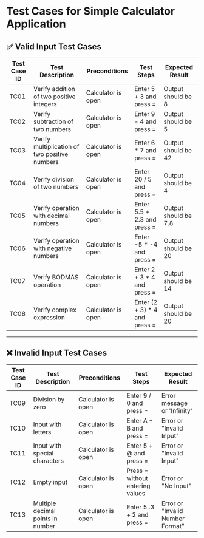 # Test Cases for Simple Calculator Application

## ✅ Valid Input Test Cases

| Test Case ID | Test Description | Preconditions | Test Steps | Expected Result |
|--------------|------------------|---------------|------------|-----------------|
| TC01 | Verify addition of two positive integers | Calculator is open | Enter 5 + 3 and press = | Output should be 8 |
| TC02 | Verify subtraction of two numbers | Calculator is open | Enter 9 - 4 and press = | Output should be 5 |
| TC03 | Verify multiplication of two positive numbers | Calculator is open | Enter 6 * 7 and press = | Output should be 42 |
| TC04 | Verify division of two numbers | Calculator is open | Enter 20 / 5 and press = | Output should be 4 |
| TC05 | Verify operation with decimal numbers | Calculator is open | Enter 5.5 + 2.3 and press = | Output should be 7.8 |
| TC06 | Verify operation with negative numbers | Calculator is open | Enter -5 * -4 and press = | Output should be 20 |
| TC07 | Verify BODMAS operation | Calculator is open | Enter 2 + 3 * 4 and press = | Output should be 14 |
| TC08 | Verify complex expression | Calculator is open | Enter (2 + 3) * 4 and press = | Output should be 20 |

---

## ❌ Invalid Input Test Cases

| Test Case ID | Test Description | Preconditions | Test Steps | Expected Result |
|--------------|------------------|---------------|------------|-----------------|
| TC09 | Division by zero | Calculator is open | Enter 9 / 0 and press = | Error message or 'Infinity' |
| TC10 | Input with letters | Calculator is open | Enter A + B and press = | Error or "Invalid Input" |
| TC11 | Input with special characters | Calculator is open | Enter 5 + @ and press = | Error or "Invalid Input" |
| TC12 | Empty input | Calculator is open | Press = without entering values | Error or "No Input" |
| TC13 | Multiple decimal points in number | Calculator is open | Enter 5..3 + 2 and press = | Error or "Invalid Number Format" |
